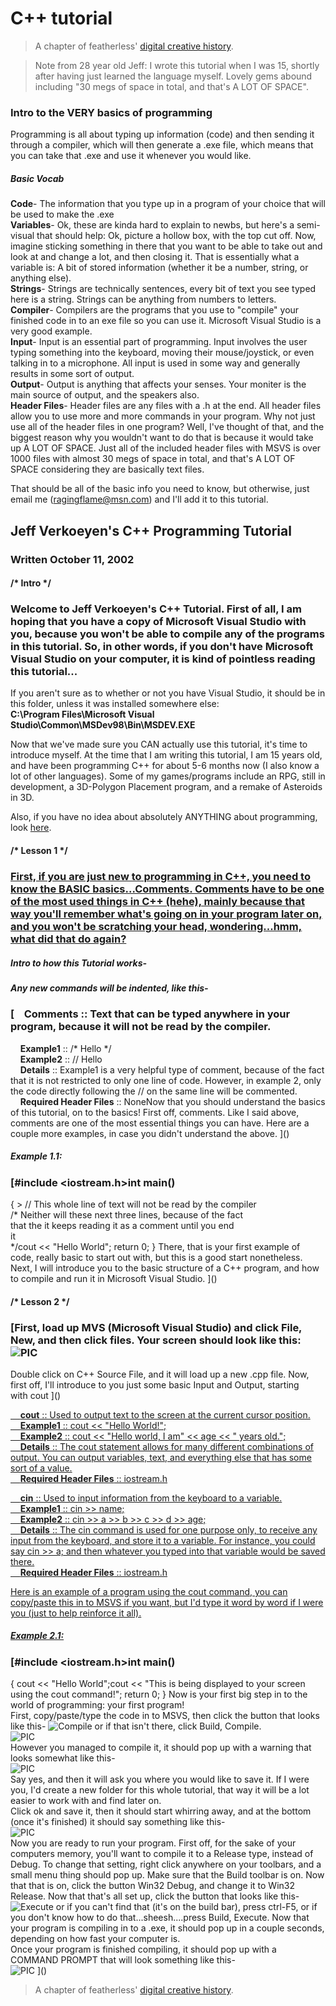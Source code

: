 # C++ tutorial

> A chapter of featherless' [digital creative history](https://github.com/featherless/digital-creative-history).

> Note from 28 year old Jeff: I wrote this tutorial when I was 15, shortly after having just learned the language myself.
> Lovely gems abound including "30 megs of space in total, and that's A LOT OF SPACE".

### Intro to the VERY basics of programming

Programming is all about typing up information (code) and then sending it through a compiler, which will then generate a .exe file, which means that you can take that .exe and use it whenever you would like.  

##### Basic Vocab

**Code**- The information that you type up in a program of your choice that will be used to make the .exe  
**Variables**- Ok, these are kinda hard to explain to newbs, but here's a semi-visual that should help: Ok, picture a hollow box, with the top cut off. Now, imagine sticking something in there that you want to be able to take out and look at and change a lot, and then closing it. That is essentially what a variable is: A bit of stored information (whether it be a number, string, or anything else).  
**Strings**- Strings are technically sentences, every bit of text you see typed here is a string. Strings can be anything from numbers to letters.  
**Compiler**- Compilers are the programs that you use to "compile" your finished code in to an exe file so you can use it. Microsoft Visual Studio is a very good example.  
**Input**- Input is an essential part of programming. Input involves the user typing something into the keyboard, moving their mouse/joystick, or even talking in to a microphone. All input is used in some way and generally results in some sort of output.  
**Output**- Output is anything that affects your senses. Your moniter is the main source of output, and the speakers also.  
**Header Files**- Header files are any files with a .h at the end. All header files allow you to use more and more commands in your program. Why not just use all of the header files in one program? Well, I've thought of that, and the biggest reason why you wouldn't want to do that is because it would take up A LOT OF SPACE. Just all of the included header files with MSVS is over 1000 files with almost 30 megs of space in total, and that's A LOT OF SPACE considering they are basically text files.

That should be all of the basic info you need to know, but otherwise, just email me (ragingflame@msn.com) and I'll add it to this tutorial.

## Jeff Verkoeyen's C++ Programming Tutorial

### Written October 11, 2002

#### /* Intro */

### Welcome to Jeff Verkoeyen's C++ Tutorial. First of all, I am hoping that you have a copy of Microsoft Visual Studio with you, because you won't be able to compile any of the programs in this tutorial. So, in other words, if you don't have Microsoft Visual Studio on your computer, it is kind of pointless reading this tutorial...  
If you aren't sure as to whether or not you have Visual Studio, it should be in this folder, unless it was installed somewhere else:  
**C:\Program Files\Microsoft Visual Studio\Common\MSDev98\Bin\MSDEV.EXE**

Now that we've made sure you CAN actually use this tutorial, it's time to introduce myself. At the time that I am writing this tutorial, I am 15 years old, and have been programming C++ for about 5-6 months now (I also know a lot of other languages). Some of my games/programs include an RPG, still in development, a 3D-Polygon Placement program, and a remake of Asteroids in 3D.

Also, if you have no idea about absolutely ANYTHING about programming, look [here]().

#### /* Lesson 1 */

### [First, if you are just new to programming in C++, you need to know the BASIC basics...Comments. Comments have to be one of the most used things in C++ (hehe), mainly because that way you'll remember what's going on in your program later on, and you won't be scratching your head, wondering...hmm, what did that do again?]()

##### Intro to how this Tutorial works-

##### Any new commands will be indented, like this-

### [    **Comments** :: Text that can be typed anywhere in your program, because it will not be read by the compiler.  
    **Example1** :: /* Hello */  
    **Example2** :: // Hello  
    **Details** :: Example1 is a very helpful type of comment, because of the fact that it is not restricted to only one line of code. However, in example 2, only the code directly following the // on the same line will be commented.  
    **Required Header Files** :: NoneNow that you should understand the basics of this tutorial, on to the basics! First off, comments. Like I said above, comments are one of the most essential things you can have. Here are a couple more examples, in case you didn't understand the above. ]()

##### Example 1.1:

### [#include &lt;iostream.h&gt;int main()  
{ > // This whole line of text will not be read by the compiler  
/* Neither will these next three lines, because of the fact  
that the it keeps reading it as a comment until you end  
it  
*/cout &lt;&lt; "Hello World"; return 0;  } There, that is your first example of code, really basic to start out with, but this is a good start nonetheless. Next, I will introduce you to the basic structure of a C++ program, and how to compile and run it in Microsoft Visual Studio. ]()

#### /* Lesson 2 */

### [First, load up MVS (Microsoft Visual Studio) and click File, New, and then click files. Your screen should look like this:![PIC](001.gif)  
Double click on C++ Source File, and it will load up a new .cpp file. Now, first off, I'll introduce to you just some basic Input and Output, starting with cout ]()

[]()[    **cout** :: Used to output text to the screen at the current cursor position.  
    **Example1** :: cout &lt;&lt; "Hello World!";  
    **Example2** :: cout &lt;&lt; "Hello world, I am" &lt;&lt; age &lt;&lt; " years old.";  
    **Details** :: The cout statement allows for many different combinations of output. You can output variables, text, and everything else that has some sort of a value.  
    **Required Header Files** :: iostream.h]()

[]()[    **cin** :: Used to input information from the keyboard to a variable.  
    **Example1** :: cin &gt;&gt; name;  
    **Example2** :: cin &gt;&gt; a &gt;&gt; b &gt;&gt; c &gt;&gt; d &gt;&gt; age;  
    **Details** :: The cin command is used for one purpose only, to receive any input from the keyboard, and store it to a variable. For instance, you could say cin &gt;&gt; a; and then whatever you typed into that variable would be saved there.  
    **Required Header Files** :: iostream.h]()

[Here is an example of a program using the cout command, you can copy/paste this in to MSVS if you want, but I'd type it word by word if I were you (just to help reinforce it all).]()

##### [Example 2.1:]()

### [#include &lt;iostream.h&gt;int main()  
{ cout &lt;&lt; "Hello World";cout &lt;&lt; "This is being displayed to your screen using the cout command!"; return 0;  } Now is your first big step in to the world of programming: your first program!  
First, copy/paste/type the code in to MSVS, then click the button that looks like this- ![Compile](compile.gif) or if that isn't there, click Build, Compile.  
![PIC](002.gif)  
However you managed to compile it, it should pop up with a warning that looks somewhat like this-  
![PIC](003.gif)  
Say yes, and then it will ask you where you would like to save it. If I were you, I'd create a new folder for this whole tutorial, that way it will be a lot easier to work with and find later on.  
Click ok and save it, then it should start whirring away, and at the bottom (once it's finished) it should say something like this-  
![PIC](004.gif)  
Now you are ready to run your program. First off, for the sake of your computers memory, you'll want to compile it to a Release type, instead of Debug. To change that setting, right click anywhere on your toolbars, and a small menu thing should pop up. Make sure that the Build toolbar is on. Now that that is on, click the button Win32 Debug, and change it to Win32 Release. Now that that's all set up, click the button that looks like this- ![Execute](execute.gif) or if you can't find that (it's on the build bar), press ctrl-F5, or if you don't know how to do that...sheesh....press Build, Execute. Now that your program is compiling in to a .exe, it should pop up in a couple seconds, depending on how fast your computer is.  
Once your program is finished compiling, it should pop up with a COMMAND PROMPT that will look something like this-  
![PIC](005.gif) ]()

> A chapter of featherless' [digital creative history](https://github.com/featherless/digital-creative-history).
